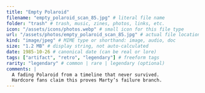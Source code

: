 ```yaml
---
title: "Empty Polaroid"
filename: "empty_polaroid_scan_85.jpg" # literal file name
folder: "trash" # trash, music, zines, photos, links, etc.
icon: "/assets/icons/photos.webp" # small icon for this file type
url: "/assets/photos/empty_polaroid_scan_85.jpg" # actual file location or external link
kind: "image/jpeg" # MIME type or shorthand: image, audio, doc
size: "1.2 MB" # display string, not auto-calculated
date: 1985-10-26 # canonical date (can be real or lore)
tags: ["artifact", "retro", "legendary"] # freeform tags
rarity: "legendary" # common | rare | legendary (optional)
comments: |
  A fading Polaroid from a timeline that never survived.
  Hardcore fans claim this proves Marty’s failure branch.
---
```

